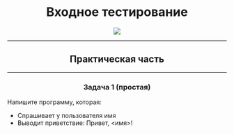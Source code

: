 <h1 align="center">Входное тестирование</h1>

<p align="center">
  <img src="https://s3.dualstack.us-east-2.amazonaws.com/pythondotorg-assets/media/community/logos/python-logo-only.png" align="center">
</p>
<hr>

<h2 align="center">Практическая часть</h2>
<hr>
<h3 align="center">Задача 1 (простая)</h3>
<p>Напишите программу, которая:</p>
<ul>
  <li>Спрашивает у пользователя имя</li>
  <li>Выводит приветствие: Привет, <имя>!</li>
</ul>
